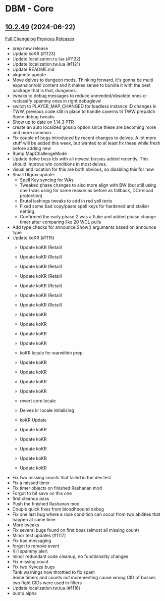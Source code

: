 # DBM - Core

## [10.2.49](https://github.com/DeadlyBossMods/DeadlyBossMods/tree/10.2.49) (2024-06-22)
[Full Changelog](https://github.com/DeadlyBossMods/DeadlyBossMods/compare/10.2.48...10.2.49) [Previous Releases](https://github.com/DeadlyBossMods/DeadlyBossMods/releases)

- prep new release  
- Update koKR (#1123)  
- Update localization.ru.lua (#1122)  
- Update localization.tw.lua (#1121)  
- Update README.md  
- pkgmeta update  
- Move delves to dungeon mods. Thinking forward, it's gonna be multi expansion/old content and it makes sense to bundle it with the best package that is that, dungeons.  
- tweaks to debug messages to reduce unneeded/obsolete ones or reclassify spammy ones in right debuglevel  
- switch to PLAYER\_MAP\_CHANGED for loadless instance ID changes in TWW, previous code still in place to handle caverns til TWW prepatch  
    Some debug tweaks  
- Show up to date on 1.14.3 PTR  
- create an auto localized gossip option since these are becoming more and more common.  
- Fix couple of bugs introduced by recent changes to delves. A lot more stuff will be added this week, but wanted to at least fix these while fresh before adding new  
- Bump MapChallengeMode  
- Update delve boss Ids with all newest bosses added recently. This should improve win conditions in most delves.  
- visual and location for this are both obvious, so disabling this for now  
- Small Ulgrax update:  
     - Spell Key syncing for WAs  
     - Tweaked phase changes to also more align with BW (but still using one I was using for same reason as before as fallback, DC/reload protection)  
     - Brutal lashings tweaks to add in red yell texts  
     - Fixed some bad copy/paste spell keys for hardened and stalker netting.  
     - Confirmed the early phase 2 was a fluke and added phase change timer after comparing like 20 WCL pulls  
- Add type checks for announce:Show() arguments based on announce type  
- Update koKR (#1115)  
    * Update koKR (Retail)  
    * Update koKR (Retail)  
    * Update koKR (Retail)  
    * Update koKR (Retail)  
    * Update koKR (Retail)  
    * Update koKR (Retail)  
    * Update koKR (Retail)  
    * Update koKR  
    * Update koKR  
    * Update koKR  
    * Update koKR  
    * koKR locale for warwithin prep  
    * Update koKR  
    * Update koKR  
    * Update koKR  
    * Update koKR  
    * revert core locale  
    * Delves kr locale initializing  
    * koKR Update  
    * Update koKR  
    * Update koKR  
    * Update koKR  
    * Update koKR  
    * Update koKR  
- Fix two missing counts that failed in the dev test  
- Fix a missed timer  
- Fix timer objects on finished Rashanan mod  
- Forgot to hit save on this one  
- first cleanup pass  
- Push the finished Rashanan mod  
- Couple quick fixes from bloodhbound debug  
- Fix one last bug where a race condition can occur from two abilities that happen at same time.  
- More tweaks  
- Fix several bugs found on first boss (almost all missing count)  
- Minor test updates (#1117)  
- Fix bad messaging  
- forgot to remove event  
- Kill spammy alert  
- minor redundant code cleanup, no functionality changes  
- Fix missing count  
- Fix two Kyveza bugs  
    Tank warnings now throttled to fix spam  
    Some timers and counts not incrementing cause wrong CID of bosses two fight CIDs were used in filters  
- Update localization.tw.lua (#1116)  
- bump alpha  
